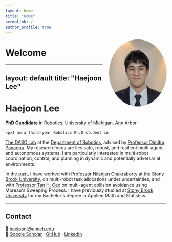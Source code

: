```yaml
---
layout: home
title: "Home"
permalink: /
author_profile: true
---
```


<img src="/pics/haejoonlee.jpg" alt="Haejoon Lee" style="width:180px; border-radius:50%; float:right; margin: 0 0 20px 20px;">


# Welcome



---
layout: default
title: "Haejoon Lee"
---

<div class="about-container">
  <div class="bio-text">
    <h1><strong>Haejoon Lee</strong> <span class="normal-weight"></span></h1>
    <p><strong>PhD Candidate</strong> in Robotics, University of Michigan, Ann Arbor</p>

    <p>I am a third-year Robotics Ph.D student in
  <a href="https://dasc-lab.github.io/" target="_blank">The DASC Lab</a>
  at the
  <a href="https://robotics.umich.edu/" target="_blank">Department of Robotics</a>,
  advised by
  <a href="https://websites.umich.edu/~dpanagou/" target="_blank">Professor Dimitra Panagou</a>. My research focus are lies safe, robust, and resilient multi-agent and autonomous systems. I am particularly interested in multi-robot coordination, control, and planning in dynamic and potentially adversarial environments.
</p>
<p>
  In the past, I have worked with 
  <a href="https://sites.google.com/a/stonybrook.edu/nilanjan/" target="_blank">Professor Nilanjan Chakraborty</a>
  at the 
  <a href="https://www.stonybrook.edu/commcms/ams/" target="_blank">Stony Brook University</a>,
  on multi-robot task allocations under uncertainties, and with 
  <a href="https://sites.google.com/site/tancaowebsite/" target="_blank">Professor Tan H. Cao</a>
  on multi-agent collision avoidance using Moreau's Sweeping Process. I have previously studied at 
  <a href="https://www.stonybrook.edu/commcms/ams/" target="_blank">Stony Brook University</a>
  for my Bachelor's degree in Applied Math and Statistics.
</p>
  </div>
</div>

---

## Contact
📧 [haejoonl@umich.edu](mailto:haejoonl@umich.edu)  
🔗 [Google Scholar](https://scholar.google.com/citations?user=W0kpJYUAAAAJ&hl=en) · [GitHub](https://github.com/joonlee16/) · [LinkedIn](https://www.linkedin.com/in/haejoon-lee-450900244/)